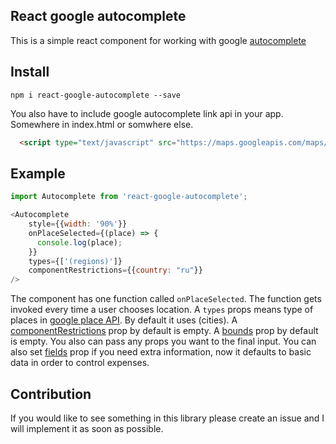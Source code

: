 ## React google autocomplete

  This is a simple react component for working with google [autocomplete](https://developers.google.com/maps/documentation/javascript/examples/places-autocomplete)

## Install

`npm i react-google-autocomplete --save`

You also have to include google autocomplete link api in your app. Somewhere in index.html or somwhere else.

```html
  <script type="text/javascript" src="https://maps.googleapis.com/maps/api/js?key=[YOUR_API_KEY]&libraries=places"></script>
```

## Example

```js
import Autocomplete from 'react-google-autocomplete';

<Autocomplete
    style={{width: '90%'}}
    onPlaceSelected={(place) => {
      console.log(place);
    }}
    types={['(regions)']}
    componentRestrictions={{country: "ru"}}
/>
```

The component has one function called `onPlaceSelected`. The function gets invoked every time a user chooses location.
A `types` props means type of places in [google place API](https://developers.google.com/places/web-service/autocomplete#place_types). By default it uses (cities).
A [componentRestrictions](https://developers.google.com/maps/documentation/javascript/reference#ComponentRestrictions) prop by default is empty.
A [bounds](https://developers.google.com/maps/documentation/javascript/reference#AutocompleteOptions) prop by default is empty.
You also can pass any props you want to the final input. You can also set [fields](https://developers.google.com/maps/documentation/javascript/reference/places-service#PlaceResult) prop if you need extra information, now it defaults to basic data in order to control expenses.

## Contribution

If you would like to see something in this library please create an issue and I will implement it as soon as possible.
